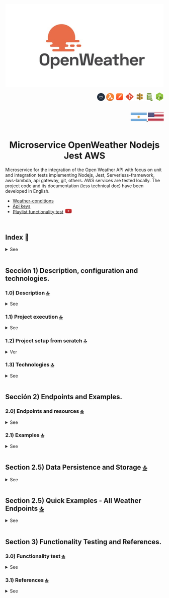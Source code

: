 ![Index app](./doc/assets/img/open-weather.jpg)

<div align="right">
  <img width="25" height="25" src="./doc/assets/icons/devops/png/aws.png" />
  <img width="25" height="25" src="./doc/assets/icons/aws/png/lambda.png" />
  <img width="27" height="27" src="./doc/assets/icons/devops/png/postman.png" />
  <img width="29" height="27" src="./doc/assets/icons/devops/png/git.png" />
  <img width="28" height="27" src="./doc/assets/icons/aws/png/api-gateway.png" />
  <img width="27" height="25" src="./doc/assets/icons/aws/png/parameter-store.png" />
  <img width="27" height="27" src="./doc/assets/icons/backend/javascript-typescript/png/nodejs.png" />
</div>

<br>

<br>

<div align="right">
    <a href="./README.md" target="_blank">
      <img src="./doc/assets/translation/arg-flag.jpg" width="10%" height="10%" />
  </a> 
   <a href="./README.md" target="_blank">
      <img src="./doc/assets/translation/eeuu-flag.jpg" width="10%" height="10%" />
  </a>
</div>

<br>

<div align="center">

# Microservice OpenWeather Nodejs Jest AWS

</div>  

Microservice for the integration of the Open Weather API with focus on unit and integration tests implementing Nodejs, Jest, Serverless-framework, aws-lambda, api gateway, git, others.  AWS services are tested locally. The project code and its documentation (less technical doc) have been developed in English.

*   [Weather-conditions](https://openweathermap.org/weather-conditions)
*   [Api keys](https://home.openweathermap.org/api_keys)
*   [Playlist functionality test](https://www.youtube.com/watch?v=oLSrmqMq0Zs\&list=PLCl11UFjHurB9JzGtm5e8-yp52IcZDs5y) <a href="https://www.youtube.com/watch?v=oLSrmqMq0Zs\&list=PLCl11UFjHurB9JzGtm5e8-yp52IcZDs5y" target="_blank"> <img src="./doc/assets/social-networks/yt.png" width="5%" height="5%" /> </a>

<br>

## Index 📜

<details>
 <summary> See </summary>

 <br>

### Sección 1) Description, configuration and technologies.

*   [1.0) Project description.](#10-description-)
*   [1.1) Project execution.](#11-project-execution-)
*   [1.2) Project setup from scratch](#12-project-setup-from-scratch-)
    *   [1.2.1) OpenWeather API Configuration](#121-openweather-api-configuration)
*   [1.2.2) Project Configuration File Setup](#122-project-configuration-file-setup)
*   [1.2.3) API Key Security Best Practices](#123-api-key-security-best-practices)
*   [1.2.4) OpenWeather API Endpoints Used](#124-openweather-api-endpoints-used)
*   [1.2.5) Rate Limits and Pricing](#125-rate-limits-and-pricing)
*   [1.2.6) Troubleshooting](#126-troubleshooting)
*   [1.2.7) Additional Resources](#127-additional-resources)
*   [1.2.8) Support](#128-support)
*   [1.3) Technologies.](#13-technologies-)

### Sección 2) Endpoints and Examples

*   [2.0) Endpoints and resources.](#20-endpoints-and-resources-)
*   [2.1) Examples.](#21-examples-)
*   [2.5) Data Persistence and Storage.](#25-data-persistence-and-storage-)

### Sección 3) Functionality test and references

*   [3.0) Functionality test.](#30-functionality-test-and-references-)
*   [3.1) References.](#31-references-)

<br>

</details>

<br>

## Sección 1) Description, configuration and technologies.

### 1.0) Description [🔝](#index-)

<details>
  <summary>See</summary>

 <br>

### 1.0.0) General description

### 1.0.1) Description Architecture and Operation

<br>

</details>

### 1.1) Project execution [🔝](#index-)

<details>
  <summary>See</summary>
<br>

<br>

</details>

### 1.2) Project setup from scratch [🔝](#index-)

<details>
  <summary>Ver</summary>

 <br>

#### 1.2.1) OpenWeather API Configuration

This microservice integrates with the OpenWeather API to retrieve weather information. Follow these detailed steps to configure your API access:

##### Step 1: Account Creation

1.  **Visit OpenWeatherMap**: Go to <https://openweathermap.org/>
2.  **Sign Up**: Click "Sign In" → "Sign Up" in the top right corner
3.  **Complete Registration**:
    *   Enter your email address
    *   Create a strong password
    *   Accept terms and conditions
    *   Click "Create Account"
4.  **Email Verification**: Check your inbox and click the verification link

##### Step 2: API Key Generation

1.  **Login**: Sign in to your OpenWeather account
2.  **Navigate to API Keys**: Go to <https://home.openweathermap.org/api_keys>
3.  **Default Key**: You'll see a default API key automatically generated
4.  **⚠️ CRITICAL - Activation Time**: New API keys take **up to 2 hours to activate**
5.  **Do NOT test immediately** - you'll get 401 "Invalid API key" errors until activation is complete

##### Step 3: Configure the Project

1.  **Open Configuration File**: Open the file `serverless-ssm.yml` in the project root
2.  **Update API Key**: Replace the placeholder value with your actual API key:
    ```yaml
    # Environment variables for the OpenWeather API microservice
    API_WEATHER_URL_BASE: "https://api.openweathermap.org/data/2.5/weather?q="
    API_KEY: "YOUR_ACTUAL_API_KEY_HERE"
    ```

##### Step 4: Test Your Configuration

**⚠️ IMPORTANT: Wait for API Key Activation**

**Before testing, ensure your API key has been active for at least 2 hours.** If you just created it, wait before proceeding.

1.  **Start the Application**:
    ```bash
    npm start
    ```

2.  **Test the Endpoint**: Use your preferred HTTP client (Postman, curl, etc.):
    ```bash
    # Test with curl
    curl http://localhost:4000/v1/weather/country/London
    ```

# Test with Postman

GET http://localhost:4000/v1/weather/country/New%20York

````

3. **Expected Response**: A successful response should look like:
```json
{
  "statusCode": 200,
  "body": {
    "coord": {"lon": -0.13, "lat": 51.51},
    "weather": [{"id": 300, "main": "Drizzle", "description": "light intensity drizzle"}],
    "base": "stations",
    "main": {
      "temp": 280.32,
      "pressure": 1012,
      "humidity": 81,
      "temp_min": 279.15,
      "temp_max": 281.15
    },
    "visibility": 10000,
    "wind": {"speed": 4.1, "deg": 80},
    "clouds": {"all": 90},
    "dt": 1485789600,
    "sys": {
      "type": 1,
      "id": 5091,
      "message": 0.0103,
      "country": "GB",
      "sunrise": 1485762037,
      "sunset": 1485794875
    },
    "id": 2643743,
    "name": "London",
    "cod": 200
  }
}
````

#### 1.2.2) Project Configuration File Setup

**⚠️ CRITICAL: Create the Configuration File**

Before running the project, you **MUST** create the `serverless-ssm.yml` file in the project root directory. This file contains the environment variables needed for the microservice to function properly.

##### Step 1: Create the Configuration File

1.  **Navigate to Project Root**: Go to the main project directory
2.  **Create New File**: Create a new file named `serverless-ssm.yml`
3.  **Add Configuration**: Copy and paste the following content:

```yaml
# Environment variables for the OpenWeather API microservice
API_WEATHER_URL_BASE: "https://api.openweathermap.org/data/2.5/weather?q="
API_KEY: "YOUR_ACTUAL_API_KEY_HERE"
```

##### Step 2: Update with Your API Key

Replace `"YOUR_ACTUAL_API_KEY_HERE"` with the API key you obtained from OpenWeather:

```yaml
# Environment variables for the OpenWeather API microservice
API_WEATHER_URL_BASE: "https://api.openweathermap.org/data/2.5/weather?q="
API_KEY: "858923c0cff4df1c4415f2493500ad37"  # Replace with your actual API key
```

##### Step 3: Verify File Location

Ensure the file is in the correct location:

    Microservice_OpenWeather_Nodejs_Jest_AWS/
    ├── serverless-ssm.yml          # ← This file must exist here
    ├── package.json
    ├── serverless.yml
    ├── src/
    └── ...

##### Step 4: Security Considerations

*   ✅ **Add to .gitignore** - Ensure `serverless-ssm.yml` is in your `.gitignore` file
*   ✅ **Keep private** - Never commit this file to version control
*   ✅ **Backup safely** - Store your API key in a secure location
*   ❌ **Don't share** - Never share your API key publicly
*   ❌ **Don't commit** - Avoid accidentally committing to git

**Example .gitignore entry:**

    # Configuration files with sensitive data
    serverless-ssm.yml
    *.env

#### 1.2.3) API Key Security Best Practices

*   ✅ **Wait for activation** - New keys take up to 2 hours to activate
*   ✅ **Keep your API key private** - Never share it publicly
*   ✅ **Use environment variables** - Don't hardcode in source code
*   ✅ **Monitor usage** - Stay within free tier limits (1,000 calls/day)
*   ✅ **Rotate keys** - Create new keys if compromised
*   ❌ **Don't test immediately** - You'll get 401 errors until activation
*   ❌ **Don't commit to git** - Add config files to .gitignore
*   ❌ **Don't share in logs** - Avoid logging API keys

#### 1.2.4) OpenWeather API Endpoints Used

This microservice uses the **Current Weather Data** endpoint:

*   **Base URL**: `https://api.openweathermap.org/data/2.5/weather`
*   **Method**: GET
*   **Parameters**:
    *   `q`: City name (e.g., "London", "New York")
    *   `appid`: Your API key
*   **Response**: JSON with weather data including temperature, humidity, wind, etc.

#### 1.2.5) Rate Limits and Pricing

| Plan | Calls/Day | Features |
|------|-----------|----------|
| Free | 1,000 | Current weather, 5-day forecast |
| Starter | 100,000 | Extended forecast, historical data |
| Business | 1,000,000 | All features, priority support |

*   **Response Time**: Usually under 200ms
*   **Data Update**: Every 10 minutes

#### 1.2.6) Troubleshooting

##### ⚠️ IMPORTANT: API Key Activation Time

**New API keys require up to 2 hours to activate.** This is the most common cause of 401 errors.

**What happens:**

*   You create a new API key
*   You test it immediately with curl or your application
*   You get 401 "Invalid API key" error
*   You think something is wrong with your setup

**Solution:**

*   **Wait 2 hours** after creating the key
*   Don't panic - this is normal behavior
*   Set a reminder and test again later

##### Common Issues

**1. "401 Unauthorized" Error**

*   **Cause**: Invalid or inactive API key
*   **Solution**:
    *   **⚠️ Most Common**: Wait up to 2 hours for new keys to activate
    *   Verify your API key is correct (no extra spaces)
    *   Check if you've exceeded daily limits
    *   If testing immediately after creation, this is normal - wait 2 hours

**2. "404 Not Found" Error**

*   **Cause**: Invalid city name or country
*   **Solution**:
    *   Use correct city names (e.g., "London" not "Londres")
    *   Check spelling and formatting
    *   Try with country code: "London,UK"

**3. "429 Too Many Requests" Error**

*   **Cause**: Exceeded rate limits
*   **Solution**:
    *   Wait before making more requests
    *   Check your daily usage
    *   Consider upgrading to paid plan

**4. Environment Variables Not Loading**

*   **Cause**: Configuration file issues
*   **Solution**:
    *   Verify `serverless-ssm.yml` exists
    *   Check file format (YAML syntax)
    *   Restart the application

##### Debug Steps

1.  **Check API Key**: Verify it's active in OpenWeather dashboard
2.  **Test Direct API Call**: Use curl to test OpenWeather directly
3.  **Check Logs**: Look for error messages in application logs
4.  **Verify Configuration**: Ensure all environment variables are set

##### Direct API Test

Test your API key directly with OpenWeather:

```bash
curl "https://api.openweathermap.org/data/2.5/weather?q=London&appid=YOUR_API_KEY"
```

#### 1.2.7) Additional Resources

*   [OpenWeather API Documentation](https://openweathermap.org/api)
*   [API Key Management](https://home.openweathermap.org/api_keys)
*   [Weather Conditions Codes](https://openweathermap.org/weather-conditions)
*   [Support Forum](https://openweathermap.org/forum)

#### 1.2.8) Support

If you continue to have issues:

1.  Check the [OpenWeather FAQ](https://openweathermap.org/faq)
2.  Visit the [OpenWeather Forum](https://openweathermap.org/forum)
3.  Contact OpenWeather support for API-specific issues
4.  Check this project's issues for known problems

<br>

</details>

### 1.3) Technologies [🔝](#index-)

<details>
  <summary>See</summary>

 <br>

| **Technologies** | **Version** | **Purpose** |
| ------------- | ------------- | ------------- |
| [SDK](https://www.serverless.com/framework/docs/guides/sdk/) | 4.3.2  | Automatic Module Injection for Lambdas |
| [Serverless Framework Core v3](https://www.serverless.com//blog/serverless-framework-v3-is-live) | 3.23.0 | Core Services AWS |
| [Systems Manager Parameter Store (SSM)](https://docs.aws.amazon.com/systems-manager/latest/userguide/systems-manager-parameter-store.html) | 3.0 | Management of Environment Variables |
| [Jest](https://jestjs.io/) | 29.7 | Framework para pruebas unitarias, integración, etc. |
| [Amazon Api Gateway](https://docs.aws.amazon.com/apigateway/latest/developerguide/welcome.html) | 2.0 | API Manager, Authentication, Control and Processing |
| [NodeJS](https://nodejs.org/en/) | 14.18.1  | js library |
| [Sequelize](https://sequelize.org/) | ^6.11.0 | ORM |
| [Mysql](https://www.mysql.com/) | 10.1 | SGDB |
| [XAMPP](https://www.apachefriends.org/es/index.html) | 3.2.2 | Server package |
| [VSC](https://code.visualstudio.com/docs) | 1.72.2  | IDE |
| [Postman](https://www.postman.com/downloads/) | 10.11  | http client |
| [CMD](https://learn.microsoft.com/en-us/windows-server/administration/windows-commands/cmd) | 10 | Símbolo del Sistema para linea de comandos |
| [Git](https://git-scm.com/downloads) | 2.29.1  | Version control |
| Otros | Otros | Otros |

</br>

| **Plugin** |
| -------------  |
| [Serverless Plugin](https://www.serverless.com/plugins/) |
| [serverless-offline](https://www.npmjs.com/package/serverless-offline) |
| [serverless-offline-ssm](https://www.npmjs.com/package/serverless-offline-ssm) |

</br>

| **Extensión** |
| -------------  |
| Prettier - Code formatter |
| YAML - Autoformatter .yml |
| Error Lens - for errors and indent |
| Tabnine - IA Code |
| Otros - Otros |

<br>

</details>

<br>

## Sección 2) Endpoints and Examples.

### 2.0) Endpoints and resources [🔝](#index-)

<details>
  <summary>See</summary>

<br>

#### Available Endpoints

> **📝 Note**: All endpoints accept both **cities** and **countries** as location parameters. The API uses OpenWeather's geocoding service to resolve any location name to coordinates.

**🔍 Location Search Examples:**

*   **Cities**: `London`, `New York`, `Tokyo`, `Paris`, `Buenos Aires`
*   **Countries**: `Japan`, `Australia`, `Brazil`, `Germany`, `Argentina`
*   **States/Provinces**: `California`, `Ontario`, `Bavaria`
*   **Special cases**: For large countries, the API will return data for the capital or a major city

**💾 Data Persistence**: After successfully retrieving data from OpenWeather API, the microservice automatically saves the response to JSON files in the `src/data/json/` directory for backup and reference purposes.

| **Endpoint** | **Method** | **Description** | **Response** |
|-------------|------------|-----------------|--------------|
| `/v1/weather/location/{location}` | GET | Raw OpenWeather data | Original OpenWeather format |
| `/v1/weather-enhanced/location/{location}` | GET | **Enhanced weather data** | **Enriched format with conversions, recommendations, and alerts** |
| `/v1/weather/coordinates/{lat}/{lon}` | GET | **Weather by coordinates** | **Weather data for GPS coordinates** |
| `/v1/weather-enhanced/coordinates/{lat}/{lon}` | GET | **Enhanced weather by coordinates** | **Enhanced weather data for GPS coordinates** |
| `/v1/weather/id/{cityId}` | GET | **Weather by city ID** | **Weather data using OpenWeather city ID** |
| `/v1/weather-enhanced/id/{cityId}` | GET | **Enhanced weather by city ID** | **Enhanced weather data using OpenWeather city ID** |
| `/v1/info/city-ids/{cityName}` | GET | **Search city IDs** | **Find city IDs by name from local database (default limit: 5)** |
| `/v1/info/city-ids/{cityName}/{countryCode}` | GET | **Search city IDs with country** | **Find city IDs by name and country from local database (default limit: 5)** |
| `/v1/info/city-ids/{cityName}/{countryCode}/{limit}` | GET | **Search city IDs with limit** | **Find city IDs by name, country and custom limit from local database (1-10)** |
| `/v1/weather/zipcode/{zipcode}/{countryCode}` | GET | **Weather by zipcode** | **Weather data for postal code** |
| `/v1/weather/zipcode/{zipcode}` | GET | **Weather by zipcode (default country)** | **Weather data for postal code** |
| `/v1/weather/units/{location}/{units}` | GET | **Weather with specific units** | **Weather data in metric/imperial/kelvin** |
| `/v1/weather/language/{location}/{language}` | GET | **Weather with specific language** | **Weather data in different languages** |
| `/v1/weather/combined/{location}/{units}/{language}` | GET | **Weather with all parameters** | **Weather data with units and language** |
| `/v1/weather-enhanced/combined/{location}/{units}/{language}` | GET | **Enhanced weather with all parameters** | **Enriched weather data with units and language** |
| `/v1/forecast/interval/{location}/{interval}` | GET | **Forecast by time intervals** | **Forecast data for 3h, 6h, 12h, 24h intervals** |
| `/v1/forecast-enhanced/interval/{location}/{interval}` | GET | **Enhanced forecast by intervals** | **Enhanced forecast data for time intervals** |
| `/v1/forecast/days/{location}/{days}` | GET | **Forecast by specific days** | **Forecast data for 1-5 days** |
| `/v1/forecast-enhanced/days/{location}/{days}` | GET | **Enhanced forecast by days** | **Enhanced forecast data for specific days** |
| `/v1/forecast/hourly/{location}/{hour}` | GET | **Forecast by time periods** | **Forecast data for morning, afternoon, evening, night** |
| `/v1/forecast-enhanced/hourly/{location}/{hour}` | GET | **Enhanced forecast by hours** | **Enhanced forecast data for time periods** |
| `/v1/forecast/weekly/{location}/{weeks}` | GET | **Forecast by weeks** | **Forecast data grouped by weeks (1-4)** |
| `/v1/forecast-enhanced/weekly/{location}/{weeks}` | GET | **Enhanced forecast by weeks** | **Enhanced forecast data grouped by weeks** |
| `/v1/forecast/events/{location}/{eventType}` | GET | **Forecast by events** | **Forecast data for specific events (weekend, holiday, etc.)** |
| `/v1/forecast-enhanced/events/{location}/{eventType}` | GET | **Enhanced forecast by events** | **Enhanced forecast data for specific events** |
| `/v1/forecast/compare/{location}/{period1}/{period2}` | GET | **Forecast comparison** | **Compare forecast data between two periods** |
| `/v1/forecast-enhanced/compare/{location}/{period1}/{period2}` | GET | **Enhanced forecast comparison** | **Enhanced comparison between two periods** |
| `/v1/air-pollution/location/{location}` | GET | Raw OpenWeather air pollution | Original OpenWeather air pollution format |
| `/v1/air-pollution-enhanced/location/{location}` | GET | **Enhanced air pollution data** | **Enriched format with health recommendations, alerts, and detailed analysis** |
| `/v1/info/health` | GET | **System health check** | **API connectivity, cache status, and system metrics** |

> **🆕 NEW**: We've implemented all OpenWeatherMap weather API variants! See [WEATHER\_ENDPOINTS.md](./WEATHER_ENDPOINTS.md) for complete documentation.

#### Enhanced Weather Features

The enhanced endpoint provides the following additional features:

**🌡️ Temperature Conversions**

*   Kelvin, Celsius, and Fahrenheit in one response
*   "Feels like" temperature in all units

**📍 Location Context**

*   City and country information
*   Coordinates and timezone
*   Local time and daytime status

**🌤️ Weather Intelligence**

*   Weather severity classification (light, moderate, heavy)
*   Personalized recommendations based on conditions
*   Wind descriptions (Calm, Light breeze, etc.)

**⚠️ Smart Alerts**

*   Temperature warnings (freezing, extreme heat)
*   Wind alerts for strong conditions
*   Visibility warnings

**👕 Personalized Recommendations**

*   Clothing suggestions based on temperature
*   Activity recommendations (indoor/outdoor)
*   Transport advice
*   Health recommendations

**😌 Comfort Analysis**

*   Comfort index (0-10 scale)
*   Comfort level classification
*   Based on temperature, humidity, and wind

**☀️ Sun Information**

*   Sunrise and sunset times (formatted)
*   Day length calculation
*   Daytime status

#### Enhanced Forecast Features

The enhanced forecast endpoint provides the following additional features:

**📅 Daily Summaries**

*   Grouped forecast data by day
*   Daily temperature ranges (min/max)
*   Average humidity, pressure, and wind
*   Total precipitation per day

**📊 Trend Analysis**

*   Temperature trends (warming/cooling/stable)
*   Weather condition changes
*   Precipitation patterns

**⚠️ Forecast Alerts**

*   Extreme temperature warnings
*   Strong wind alerts
*   Heavy precipitation warnings

**🎯 Planning Recommendations**

*   Best days for outdoor activities
*   Clothing recommendations for the period
*   Health and safety advice
*   Activity planning suggestions

**📈 Statistical Summary**

*   Average temperatures for the period
*   Total precipitation amounts
*   Wind speed analysis
*   Weather condition frequency

#### Enhanced Air Pollution Features

The enhanced air pollution endpoint provides the following additional features:

**🌬️ Air Quality Intelligence**

*   Air Quality Index (AQI) with color coding
*   Detailed pollutant analysis (CO, NO2, O3, PM2.5, PM10, etc.)
*   Health implications for each AQI level
*   Real-time air quality assessment

**🏥 Health & Safety Analysis**

*   Health risk level assessment
*   Vulnerable groups identification
*   Potential health symptoms
*   Prevention measures and recommendations

**⚠️ Smart Air Pollution Alerts**

*   High pollutant level warnings
*   AQI-based alerts
*   Specific pollutant alerts (PM2.5, Ozone, etc.)
*   Health risk notifications

**🎯 Personalized Recommendations**

*   Outdoor activity recommendations
*   Exercise guidelines based on air quality
*   Ventilation recommendations
*   Transportation suggestions

**📊 Detailed Pollutant Analysis**

*   Individual pollutant levels and descriptions
*   Carbon monoxide, nitrogen oxides, ozone
*   Particulate matter (PM2.5, PM10)
*   Sulfur dioxide and ammonia levels

**🏃 Activity Guidelines**

*   Safe outdoor activity recommendations
*   Exercise intensity guidelines
*   Indoor air quality management
*   Transportation mode suggestions

</details>

### 2.1) Examples [🔝](#index-)

<details>
  <summary>See</summary>
<br>

#### Basic Weather Endpoint

**Request:**

```bash
GET http://localhost:4000/v1/weather/location/London
```

**Response:**

```json
{
  "statusCode": 200,
  "body": {
    "coord": {"lon": -0.13, "lat": 51.51},
    "weather": [{"id": 300, "main": "Drizzle", "description": "light intensity drizzle"}],
    "main": {
      "temp": 280.32,
      "pressure": 1012,
      "humidity": 81
    },
    "name": "London",
    "cod": 200
  }
}
```

#### Enhanced Weather Endpoint

**Request:**

```bash
GET http://localhost:4000/v1/weather-enhanced/location/London
```

**Response:**

```json
{
  "statusCode": 200,
  "body": {
    "location": {
      "city": "London",
      "country": "GB",
      "coordinates": {"lon": -0.13, "lat": 51.51},
      "timezone": 0,
      "localTime": "2024-01-15T14:30:00.000Z",
      "isDaytime": true
    },
    "temperature": {
      "kelvin": 280.32,
      "celsius": 7.17,
      "fahrenheit": 44.91,
      "feels_like": {
        "kelvin": 278.15,
        "celsius": 5.0,
        "fahrenheit": 41.0
      }
    },
    "weather": {
      "condition": "Drizzle",
      "description": "light intensity drizzle",
      "icon": "09d",
      "severity": "light",
      "recommendation": "Bring an umbrella or raincoat"
    },
    "atmosphere": {
      "pressure": 1012,
      "humidity": 81,
      "visibility": 10000,
      "clouds": 90
    },
    "wind": {
      "speed": 4.1,
      "direction": 80,
      "description": "Gentle breeze"
    },
    "sun": {
      "sunrise": "07:45 AM",
      "sunset": "04:30 PM",
      "dayLength": "8h 45m"
    },
    "alerts": [
      {
        "type": "temperature",
        "level": "moderate",
        "message": "Cold temperatures expected"
      }
    ],
    "recommendations": {
      "clothing": "Warm jacket or coat",
      "activities": "Indoor activities preferred",
      "transport": "Normal transport conditions",
      "health": "Wear warm clothing"
    },
    "comfort": {
      "index": 6.5,
      "level": "cool"
    }
  }
}
```

#### Search City IDs Endpoint

**Request:**

```bash
GET http://localhost:4000/v1/info/city-ids/London/GB
```

**Response:**

```json
{
  "statusCode": 200,
  "body": {
    "searchQuery": "London",
    "countryCode": "GB",
    "limit": 5,
    "totalResults": 1,
    "source": "local_database",
    "databaseInfo": {
      "version": "1.0.0",
      "totalCities": 150,
      "lastUpdated": "2024-01-15"
    },
    "cities": [
      {
        "id": 2643743,
        "name": "London",
        "state": "England",
        "country": "GB",
        "coordinates": {
          "lat": 51.5074,
          "lon": -0.1276
        },
        "displayName": "London, England, GB"
      }
    ]
  }
}
```

**Database Features:**

*   **📊 150+ Cities**: Major cities from around the world
*   **🌍 Multiple Countries**: Cities with same name in different countries
*   **⚡ Fast Response**: No external API calls needed
*   **🔍 Partial Matching**: Find cities with partial name searches
*   **📅 Always Available**: Works offline, no dependency on external services

#### Enhanced Weather by City ID Endpoint

**Request:**

```bash
GET http://localhost:4000/v1/weather-enhanced/id/2643743
```

**Response:**

```json
{
  "statusCode": 200,
  "body": {
    "location": {
      "city": "London",
      "country": "GB",
      "coordinates": {"lon": -0.1276, "lat": 51.5074},
      "timezone": 0,
      "localTime": "2024-01-15T14:30:00.000Z",
      "isDaytime": true
    },
    "temperature": {
      "kelvin": 280.32,
      "celsius": 7.17,
      "fahrenheit": 44.91,
      "feels_like": {
        "kelvin": 278.15,
        "celsius": 5.0,
        "fahrenheit": 41.0
      }
    },
    "weather": {
      "condition": "Drizzle",
      "description": "light intensity drizzle",
      "icon": "09d",
      "severity": "light",
      "recommendation": "Bring an umbrella or raincoat"
    },
    "atmosphere": {
      "pressure": 1012,
      "humidity": 81,
      "visibility": 10000,
      "clouds": 90
    },
    "wind": {
      "speed": 4.1,
      "direction": 80,
      "description": "Gentle breeze"
    },
    "sun": {
      "sunrise": "07:45 AM",
      "sunset": "04:30 PM",
      "dayLength": "8h 45m"
    },
    "alerts": [
      {
        "type": "temperature",
        "level": "moderate",
        "message": "Cold temperatures expected"
      }
    ],
    "recommendations": {
      "clothing": "Warm jacket or coat",
      "activities": "Indoor activities preferred",
      "transport": "Normal transport conditions",
      "health": "Wear warm clothing"
    },
    "comfort": {
      "index": 6.5,
      "level": "cool"
    }
  }
}
```

#### Enhanced Weather by Coordinates Endpoint

**Request:**

```bash
GET http://localhost:4000/v1/weather-enhanced/coordinates/51.5074/-0.1276
```

**Response:**

```json
{
  "statusCode": 200,
  "body": {
    "location": {
      "city": "London",
      "country": "GB",
      "coordinates": {"lon": -0.1276, "lat": 51.5074},
      "timezone": 0,
      "localTime": "2024-01-15T14:30:00.000Z",
      "isDaytime": true
    },
    "temperature": {
      "kelvin": 280.32,
      "celsius": 7.17,
      "fahrenheit": 44.91,
      "feels_like": {
        "kelvin": 278.15,
        "celsius": 5.0,
        "fahrenheit": 41.0
      }
    },
    "weather": {
      "condition": "Drizzle",
      "description": "light intensity drizzle",
      "icon": "09d",
      "severity": "light",
      "recommendation": "Bring an umbrella or raincoat"
    },
    "atmosphere": {
      "pressure": 1012,
      "humidity": 81,
      "visibility": 10000,
      "clouds": 90
    },
    "wind": {
      "speed": 4.1,
      "direction": 80,
      "description": "Gentle breeze"
    },
    "sun": {
      "sunrise": "07:45 AM",
      "sunset": "04:30 PM",
      "dayLength": "8h 45m"
    },
    "alerts": [
      {
        "type": "temperature",
        "level": "moderate",
        "message": "Cold temperatures expected"
      }
    ],
    "recommendations": {
      "clothing": "Warm jacket or coat",
      "activities": "Indoor activities preferred",
      "transport": "Normal transport conditions",
      "health": "Wear warm clothing"
    },
    "comfort": {
      "index": 6.5,
      "level": "cool"
    }
  }
}
```

#### Basic Air Pollution Endpoint

**Request:**

```bash
GET http://localhost:4000/v1/air-pollution/location/London
```

**Response:**

```json
{
  "statusCode": 200,
  "body": {
    "coord": {"lon": -0.1276, "lat": 51.5074},
    "list": [
      {
        "dt": 1640995200,
        "main": {"aqi": 2},
        "components": {
          "co": 447.21,
          "no": 0.18,
          "no2": 0.71,
          "o3": 68.04,
          "so2": 0.64,
          "pm2_5": 4.67,
          "pm10": 6.04,
          "nh3": 0.92
        }
      }
    ],
    "location": {
      "city": "London",
      "country": "GB",
      "state": "England",
      "coordinates": {
        "lat": 51.5074,
        "lon": -0.1276
      }
    }
  }
}
```

#### Enhanced Air Pollution Endpoint

**Request:**

```bash
GET http://localhost:4000/v1/air-pollution-enhanced/location/London
```

**Response:**

```json
{
  "statusCode": 200,
  "body": {
    "location": {
      "city": "London",
      "country": "GB",
      "state": "England",
      "coordinates": {"lon": -0.1276, "lat": 51.5074},
      "timestamp": "2022-01-01T12:00:00.000Z"
    },
    "airQuality": {
      "index": 2,
      "level": "Fair",
      "description": "Air quality is acceptable, however some pollutants may be a concern for a small number of people",
      "color": "#ffde33",
      "healthImplications": "Minor health implications for sensitive individuals"
    },
    "pollutants": {
      "carbonMonoxide": {
        "value": 447.21,
        "unit": "μg/m³",
        "level": "High",
        "description": "Carbon monoxide - a colorless, odorless gas that can be harmful when inhaled"
      },
      "nitrogenOxide": {
        "value": 0.18,
        "unit": "μg/m³",
        "level": "Low",
        "description": "Nitric oxide - a gas that contributes to air pollution"
      },
      "nitrogenDioxide": {
        "value": 0.71,
        "unit": "μg/m³",
        "level": "Low",
        "description": "Nitrogen dioxide - a gas that can irritate the lungs"
      },
      "ozone": {
        "value": 68.04,
        "unit": "μg/m³",
        "level": "Moderate",
        "description": "Ozone - a gas that can cause respiratory problems"
      },
      "sulfurDioxide": {
        "value": 0.64,
        "unit": "μg/m³",
        "level": "Low",
        "description": "Sulfur dioxide - a gas that can irritate the respiratory system"
      },
      "particulateMatter25": {
        "value": 4.67,
        "unit": "μg/m³",
        "level": "Low",
        "description": "Fine particulate matter - tiny particles that can penetrate deep into the lungs"
      },
      "particulateMatter10": {
        "value": 6.04,
        "unit": "μg/m³",
        "level": "Low",
        "description": "Coarse particulate matter - larger particles that can irritate the respiratory system"
      },
      "ammonia": {
        "value": 0.92,
        "unit": "μg/m³",
        "level": "Moderate",
        "description": "Ammonia - a gas that can contribute to air pollution"
      }
    },
    "alerts": [
      {
        "type": "carbon_monoxide",
        "level": "moderate",
        "message": "Elevated carbon monoxide levels detected"
      }
    ],
    "recommendations": {
      "general": "Air quality is acceptable, however some pollutants may be a concern for a small number of people",
      "outdoor": "Outdoor activities are generally safe",
      "indoor": "Normal indoor activities",
      "health": "Monitor symptoms if you have respiratory conditions",
      "transportation": "Normal transportation methods"
    },
    "health": {
      "riskLevel": "Low to Moderate",
      "vulnerableGroups": [
        "Children",
        "Elderly",
        "People with respiratory conditions"
      ],
      "symptoms": ["None expected"],
      "prevention": ["Monitor air quality regularly"]
    },
    "activities": {
      "outdoor": "Safe for all outdoor activities",
      "exercise": "Outdoor exercise is safe",
      "ventilation": "Normal ventilation is fine",
      "transportation": "All transportation methods are fine"
    }
  }
}
```

#### Testing with curl

```bash
# Test basic endpoint
curl http://localhost:4000/v1/weather/location/New%20York

# Test enhanced endpoint
curl http://localhost:4000/v1/weather-enhanced/location/Paris

# Test with different cities
curl http://localhost:4000/v1/weather-enhanced/location/Tokyo
curl http://localhost:4000/v1/weather-enhanced/location/Sydney

# Test with countries (will return data for capital or major city)
curl http://localhost:4000/v1/weather-enhanced/location/Japan
curl http://localhost:4000/v1/weather-enhanced/location/Australia

# Test coordinates endpoints
curl http://localhost:4000/v1/weather/coordinates/51.5074/-0.1276
curl http://localhost:4000/v1/weather-enhanced/coordinates/40.7128/-74.0060

# Test city ID endpoints
curl http://localhost:4000/v1/weather/id/3435910
curl http://localhost:4000/v1/weather-enhanced/id/2643743

# Test city IDs search endpoints
curl http://localhost:4000/v1/info/city-ids/London
curl http://localhost:4000/v1/info/city-ids/Paris/FR
curl http://localhost:4000/v1/info/city-ids/New%20York/US/3

# Test air pollution endpoints
curl http://localhost:4000/v1/air-pollution/location/Beijing
curl http://localhost:4000/v1/air-pollution-enhanced/location/Delhi

# NEW: Test different forecast endpoints (not following weather patterns)
# Test forecast by time intervals
curl http://localhost:4000/v1/forecast/interval/London/6h
curl http://localhost:4000/v1/forecast-enhanced/interval/London/12h

# Test forecast by specific days
curl http://localhost:4000/v1/forecast/days/Paris/3
curl http://localhost:4000/v1/forecast-enhanced/days/Paris/5

# Test forecast by time periods
curl http://localhost:4000/v1/forecast/hourly/Tokyo/morning
curl http://localhost:4000/v1/forecast-enhanced/hourly/Tokyo/afternoon
```

#### Testing with Postman

1.  **Basic Weather:**
    *   Method: `GET`
    *   URL: `http://localhost:4000/v1/weather/location/London`

2.  **Enhanced Weather:**
    *   Method: `GET`
    *   URL: `http://localhost:4000/v1/weather-enhanced/location/London`

3.  **Basic Weather by Coordinates:**
    *   Method: `GET`
    *   URL: `http://localhost:4000/v1/weather/coordinates/51.5074/-0.1276`

4.  **Enhanced Weather by Coordinates:**
    *   Method: `GET`
    *   URL: `http://localhost:4000/v1/weather-enhanced/coordinates/40.7128/-74.0060`

5.  **Basic Weather by City ID:**
    *   Method: `GET`
    *   URL: `http://localhost:4000/v1/weather/id/3435910`

6.  **Enhanced Weather by City ID:**
    *   Method: `GET`
    *   URL: `http://localhost:4000/v1/weather-enhanced/id/2643743`

7.  **Search City IDs:**
    *   Method: `GET`
    *   URL: `http://localhost:4000/v1/info/city-ids/London`

8.  **Search City IDs with Country:**
    *   Method: `GET`
    *   URL: `http://localhost:4000/v1/info/city-ids/Paris/FR`

9.  **Search City IDs with Limit:**
    *   Method: `GET`
    *   URL: `http://localhost:4000/v1/info/city-ids/New%20York/US/3`

10. **Basic Air Pollution:**
    *   Method: `GET`
    *   URL: `http://localhost:4000/v1/air-pollution/location/London`

11. **Enhanced Air Pollution:**
    *   Method: `GET`
    *   URL: `http://localhost:4000/v1/air-pollution-enhanced/location/London`

</details>

<br>

## Section 2.5) Data Persistence and Storage [🔝](#index-)

<details>
  <summary>See</summary>

<br>

### 📁 Data Storage Structure

The microservice automatically saves API responses to JSON files for backup, debugging, and reference purposes. This feature ensures data persistence and provides a local cache of recent API calls.

#### Storage Locations

    src/data/json/
    ├── weather/
    │   ├── weather-data.json              # Basic weather data
    │   └── weather-enhanced-data.json     # Enhanced weather data
    ├── forecast/
    │   ├── forecast-interval-data.json           # Forecast by intervals data
    │   ├── forecast-interval-enhanced-data.json  # Enhanced forecast by intervals data
    │   ├── forecast-days-data.json               # Forecast by days data
    │   ├── forecast-days-enhanced-data.json      # Enhanced forecast by days data
    │   ├── forecast-hourly-data.json             # Forecast by hourly periods data
│   ├── forecast-hourly-enhanced-data.json    # Enhanced forecast by hourly periods data
│   ├── forecast-weekly-data.json             # Forecast by weeks data
│   ├── forecast-weekly-enhanced-data.json    # Enhanced forecast by weeks data
│   ├── forecast-events-data.json             # Forecast by events data
│   ├── forecast-events-enhanced-data.json    # Enhanced forecast by events data
│   ├── forecast-compare-data.json            # Forecast comparison data
│   └── forecast-compare-enhanced-data.json   # Enhanced forecast comparison data
    ├── air-pollution/
    │   ├── air-pollution-data.json        # Basic air pollution data
    │   └── air-pollution-enhanced-data.json  # Enhanced air pollution data
    └── weather-condition/
        └── (weather condition data)

#### How It Works

1.  **API Call**: When an endpoint is called, the microservice fetches data from OpenWeather API
2.  **Data Processing**: The response is processed and transformed (if enhanced endpoint)
3.  **Async JSON Storage**: The processed data is automatically saved to the corresponding JSON file **asynchronously** (non-blocking)
4.  **Immediate Response**: The data is returned to the client immediately, without waiting for file write completion

#### Benefits

*   **🔍 Debugging**: Easy access to recent API responses for troubleshooting
*   **📊 Data Analysis**: Historical data for analysis and development
*   **🛡️ Backup**: Local backup of API responses in case of external API issues
*   **⚡ Development**: Faster development and testing with local data access
*   **🚀 Performance**: Reduces API calls through intelligent caching system

#### File Management

*   **Automatic Updates**: Files are updated with each successful API call
*   **Overwrite Policy**: Each new request overwrites the previous data
*   **Non-Blocking Writes**: JSON files are written asynchronously to avoid blocking API responses
*   **Error Handling**: If file creation fails, the API still returns data to the client (with warning logs)
*   **Storage Location**: Files are stored in the `src/data/json/` directory structure
*   **Enhanced Endpoints**: All enhanced endpoints now save their transformed data to separate JSON files

#### Caching System

The microservice implements a **dual-layer caching strategy**:

1.  **Memory Cache**: Fast in-memory cache for frequently accessed data
    *   **Duration**: 10 minutes for weather data
    *   **Storage**: RAM-based for ultra-fast access
    *   **Eviction**: Automatic cleanup of expired entries

2.  **JSON File Storage**: Persistent storage for backup and debugging
    *   **Duration**: Permanent until overwritten
    *   **Storage**: File system for data persistence
    *   **Purpose**: Backup, debugging, and development reference

**Cache Flow:**

    API Request → Check Memory Cache → If not found → Call OpenWeather API → Store in Memory Cache → Save to JSON File (async) → Return Response Immediately

#### Example File Structure

```json
// src/data/json/weather/weather-data.json
{
    "coord": {"lon": -58.3772, "lat": -34.6132},
    "weather": [{"id": 804, "main": "Clouds", "description": "overcast clouds"}],
    "main": {
        "temp": 290.25,
        "feels_like": 290.24,
        "pressure": 1012,
        "humidity": 85
    },
    "name": "Buenos Aires",
    "cod": 200
}
```

> **💡 Note**: The JSON files serve as a local cache and backup system. They are automatically managed by the microservice and should not be manually edited.

> **⚡ Performance Note**: JSON file writes are performed asynchronously to ensure fast API response times. The microservice returns data immediately without waiting for file operations to complete.

</details>

<br>

## Section 2.5) Quick Examples - All Weather Endpoints [🔝](#index-)

<details>
  <summary>See</summary>

<br>

### 🚀 Quick Test Examples

Test all weather endpoints with these curl commands:

```bash
# 1. Basic weather by city name
curl http://localhost:4000/v1/weather/location/London

# 2. Weather by GPS coordinates
curl http://localhost:4000/v1/weather/coordinates/51.5074/-0.1276

# 2.1. Enhanced weather by GPS coordinates
curl http://localhost:4000/v1/weather-enhanced/coordinates/40.7128/-74.0060

# 3. Weather by city ID (Buenos Aires = 3435910)
curl http://localhost:4000/v1/weather/id/3435910

# 3.1. Enhanced weather by city ID (London = 2643743)
curl http://localhost:4000/v1/weather-enhanced/id/2643743

# 4. Search city IDs
curl http://localhost:4000/v1/info/city-ids/London
curl http://localhost:4000/v1/info/city-ids/Paris/FR
curl http://localhost:4000/v1/info/city-ids/New%20York/US/3

# 5. Weather by zipcode with country
curl http://localhost:4000/v1/weather/zipcode/10001/us

# 5. Weather by zipcode (default country)
curl http://localhost:4000/v1/weather/zipcode/10001

# 6. Weather with metric units (Celsius)
curl http://localhost:4000/v1/weather/units/Paris/metric

# 7. Weather with imperial units (Fahrenheit)
curl http://localhost:4000/v1/weather/units/New%20York/imperial

# 8. Weather in Spanish language
curl http://localhost:4000/v1/weather/language/Madrid/es

# 9. Weather in French language
curl http://localhost:4000/v1/weather/language/Paris/fr

# 10. Weather with all parameters combined
curl http://localhost:4000/v1/weather/combined/Tokyo/metric/es

# 11. Enhanced weather with all parameters combined
curl http://localhost:4000/v1/weather-enhanced/combined/Tokyo/metric/es

# 12. Forecast by time intervals (6 hours)
curl http://localhost:4000/v1/forecast/interval/London/6h

# 13. Enhanced forecast by time intervals (12 hours)
curl http://localhost:4000/v1/forecast-enhanced/interval/Paris/12h

# 14. Forecast by specific days (3 days)
curl http://localhost:4000/v1/forecast/days/Tokyo/3

# 15. Enhanced forecast by specific days (5 days)
curl http://localhost:4000/v1/forecast-enhanced/days/New%20York/5

# 16. Forecast by time periods (morning)
curl http://localhost:4000/v1/forecast/hourly/Madrid/morning

# 17. Enhanced forecast by time periods (afternoon)
curl http://localhost:4000/v1/forecast-enhanced/hourly/Berlin/afternoon

# 18. Forecast by weeks (2 weeks)
curl http://localhost:4000/v1/forecast/weekly/London/2

# 19. Enhanced forecast by weeks (3 weeks)
curl http://localhost:4000/v1/forecast-enhanced/weekly/Paris/3

# 20. Forecast by events (weekend)
curl http://localhost:4000/v1/forecast/events/Tokyo/weekend

# 21. Enhanced forecast by events (holiday)
curl http://localhost:4000/v1/forecast-enhanced/events/New%20York/holiday

# 22. Forecast comparison (today vs tomorrow)
curl http://localhost:4000/v1/forecast/compare/Madrid/today/tomorrow

# 23. Enhanced forecast comparison (weekend vs next_week)
curl http://localhost:4000/v1/forecast-enhanced/compare/Berlin/weekend/next_week
```

### 🧪 Automated Testing

Run the automated test script to verify all endpoints:

```bash
# Make sure the server is running first
npm start

# In another terminal, run the test script
node test-weather-endpoints.js
```

### 📚 Complete Documentation

For detailed information about all weather endpoints, see:

*   [WEATHER\_ENDPOINTS.md](./WEATHER_ENDPOINTS.md) - Complete endpoint documentation
*   [OpenWeatherMap API Documentation](https://openweathermap.org/api) - Official API reference

</details>

<br>

## Section 3) Functionality Testing and References.

### 3.0) Functionality test [🔝](#index-)

<details>
  <summary>See</summary>

<br>

</details>

### 3.1) References [🔝](#índice-)

<details>
  <summary>See</summary>

 <br>

#### Configuration

*   [How to use Sequelize with Node.js and MySQL](https://jasonwatmore.com/post/2022/06/26/nodejs-mysql-connect-to-mysql-database-with-sequelize-mysql2)
*   [Recommended Video Tutorial](https://www.youtube.com/watch?v=im7THL67z0c)
*   [OpenWeather API Documentation](https://openweathermap.org/api)
*   [OpenWeather API Keys Management](https://home.openweathermap.org/api_keys)

#### Tools

*   [AWS Design Tool app.diagrams.net](https://app.diagrams.net/?splash=0\&libs=aws4)

#### Sequelize

*   [Models and Operators](https://sequelize.org/docs/v6/core-concepts/model-querying-basics/)

#### Free market

*   [Users and applications](https://developers.mercadolibre.com.ar/es_ar/usuarios-y-aplicaciones)
*   [Description of users](https://developers.mercadolibre.com.ar/es_ar/producto-consulta-usuarios)

#### Swagger with Serverless

*   [Autoswagger](https://www.npmjs.com/package/serverless-auto-swagger)
*   [Documentation serverless api](https://levelup.gitconnected.com/documenting-your-serverless-solutions-509f1928564b)

#### Open Apiv3 with Serverless

*   [serverless open api ](https://www.serverless.com/plugins/serverless-openapi-documentation)

#### API Gateway

*   [Best Api-Gateway Practices](https://docs.aws.amazon.com/whitepapers/latest/best-practices-api-gateway-private-apis-integration/rest-api.html)
*   [Creating Custom Api-keys](https://towardsaws.com/protect-your-apis-by-creating-api-keys-using-serverless-framework-fe662ad37447)
*   [Gateway Api properties configuration](https://www.serverless.com/framework/docs/providers/aws/guide/serverless.yml)

#### Serverless frameworks

*   [Plugins](https://www.serverless.com/plugins)

#### Libraries/Plugins

*   [Field validation](https://www.npmjs.com/package/node-input-validator)
*   [serverless-offline-ssm](https://www.serverless.com/plugins/serverless-offline-ssm)
*   [serverless open api ](https://www.serverless.com/plugins/serverless-openapi-documentation)

#### Jest

*   [Environment vars solution](https://stackoverflow.com/questions/48033841/test-process-env-with-jest)

<br>

</details>
